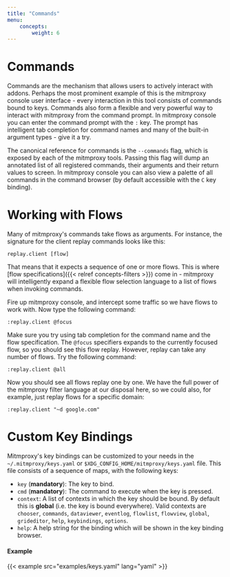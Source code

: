 ```yaml
---
title: "Commands"
menu:
    concepts:
        weight: 6
---
```


# Commands

Commands are the mechanism that allows users to actively interact with addons.
Perhaps the most prominent example of this is the mitmproxy console user
interface - every interaction in this tool consists of commands bound to keys.
Commands also form a flexible and very powerful way to interact with mitmproxy
from the command prompt. In mitmproxy console you can enter the command prompt
with the `:` key. The prompt has intelligent tab completion for command names
and many of the built-in argument types - give it a try.

The canonical reference for commands is the `--commands` flag, which is exposed
by each of the mitmproxy tools. Passing this flag will dump an annotated list of
all registered commands, their arguments and their return values to screen. In
mitmproxy console you can also view a palette of all commands in the command
browser (by default accessible with the `C` key binding).

# Working with Flows

Many of mitmproxy's commands take flows as arguments. For instance, the
signature for the client replay commands looks like this:

```
replay.client [flow]
```

That means that it expects a sequence of one or more flows. This is where [flow
specifications]({{< relref concepts-filters >}}) come in - mitmproxy will
intelligently expand a flexible flow selection language to a list of flows when
invoking commands.

Fire up mitmproxy console, and intercept some traffic so we have flows to work
with. Now type the following command:

```
:replay.client @focus
```

Make sure you try using tab completion for the command name and the flow
specification. The `@focus` specifiers expands to the currently focused flow, so
you should see this flow replay. However, replay can take any number of flows.
Try the following command:

```
:replay.client @all
```

Now you should see all flows replay one by one. We have the full power of the
mitmproxy filter language at our disposal here, so we could also, for example,
just replay flows for a specific domain:

```
:replay.client "~d google.com"
```

# Custom Key Bindings

Mitmproxy's key bindings can be customized to your needs in the
`~/.mitmproxy/keys.yaml` or `$XDG_CONFIG_HOME/mitmproxy/keys.yaml` file. This
file consists of a sequence of maps, with the following keys:

* `key` (**mandatory**): The key to bind.
* `cmd` (**mandatory**): The command to execute when the key is pressed.
* `context`: A list of contexts in which the key should be bound. By default this is **global** (i.e. the key is bound everywhere). Valid contexts are `chooser`, `commands`, `dataviewer`, `eventlog`, `flowlist`, `flowview`, `global`, `grideditor`, `help`, `keybindings`, `options`.
* `help`: A help string for the binding which will be shown in the key binding browser.

#### Example

{{< example src="examples/keys.yaml" lang="yaml" >}}
